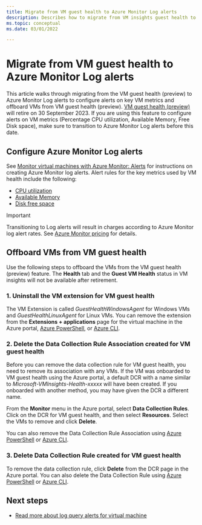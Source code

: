 ```yaml
---
title: Migrate from VM guest health to Azure Monitor Log alerts
description: Describes how to migrate from VM insights guest health to Azure Monitor Log alerts.
ms.topic: conceptual
ms.date: 03/01/2022

---
```


# Migrate from VM guest health to Azure Monitor Log alerts
This article walks through migrating from the VM guest health (preview) to Azure Monitor Log alerts to configure alerts on key VM metrics and offboard VMs from VM guest health (preview). [VM guest health (preview)](vminsights-health-overview.md) will retire on 30 September 2023. If you are using this feature to configure alerts on VM metrics (Percentage CPU utilization, Available Memory, Free Disk space), make sure to transition to Azure Monitor Log alerts before this date. 

## Configure Azure Monitor Log alerts
See [Monitor virtual machines with Azure Monitor: Alerts](monitor-virtual-machine-alerts.md#log-alerts) for instructions on creating Azure Monitor log alerts. Alert rules for the key metrics used by VM health include the following:

- [CPU utilization](monitor-virtual-machine-alerts.md#log-alert-rules)
- [Available Memory](monitor-virtual-machine-alerts.md#log-alert-rules-1)
- [Disk free space](monitor-virtual-machine-alerts.md#log-query-alert-rules-1)

> [!IMPORTANT]
> Transitioning to Log alerts will result in charges according to Azure Monitor log alert rates. See [Azure Monitor pricing](https://azure.microsoft.com/pricing/details/monitor/) for details.

## Offboard VMs from VM guest health
Use the following steps to offboard the VMs from the VM guest health (preview) feature. The **Health** tab and the **Guest VM Health** status in VM insights will not be available after retirement.


### 1. Uninstall the VM extension for VM guest health
The VM Extension is called *GuestHealthWindowsAgent* for Windows VMs and *GuestHealthLinuxAgent* for Linux VMs. You can remove the extension from the **Extensions + applications** page for the virtual machine in the Azure portal, [Azure PowerShell](/powershell/module/az.compute/remove-azvmextension), or [Azure CLI](/cli/azure/vm/extension#az-vm-extension-delete).


### 2. Delete the Data Collection Rule Association created for VM guest health
Before you can remove the data collection rule for VM guest health, you need to remove its association with any VMs. If the VM was onboarded to VM guest health using the Azure portal, a default DCR with a name similar to *Microsoft-VMInsights-Health-xxxxx* will have been created. If you onboarded with another method, you may have given the DCR a different name.

From the **Monitor** menu in the Azure portal, select **Data Collection Rules**. Click on the DCR for VM guest health, and then select **Resources**. Select the VMs to remove and click **Delete**.

You can also remove the Data Collection Rule Association using [Azure PowerShell](../agents/data-collection-rule-azure-monitor-agent.md#manage-rules-and-association-using-powershell) or [Azure CLI](/cli/azure/monitor/data-collection/rule/association#az-monitor-data-collection-rule-association-delete). 


### 3. Delete Data Collection Rule created for VM guest health
To remove the data collection rule, click **Delete** from the DCR page in the Azure portal. You can also delete the Data Collection Rule using [Azure PowerShell](../agents/data-collection-rule-azure-monitor-agent.md#manage-rules-and-association-using-powershell) or [Azure CLI](/cli/azure/monitor/data-collection/rule#az-monitor-data-collection-rule-delete).


## Next steps

- [Read more about log query alerts for virtual machine](monitor-virtual-machine-alerts.md)
